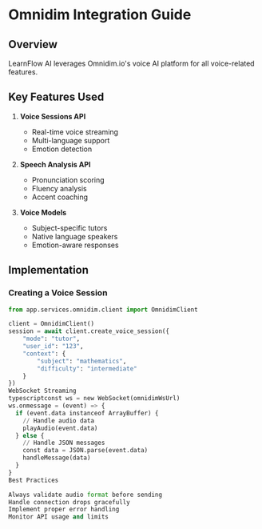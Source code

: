 # Omnidim Integration Guide

## Overview

LearnFlow AI leverages Omnidim.io's voice AI platform for all voice-related features.

## Key Features Used

1. **Voice Sessions API**
   - Real-time voice streaming
   - Multi-language support
   - Emotion detection

2. **Speech Analysis API**
   - Pronunciation scoring
   - Fluency analysis
   - Accent coaching

3. **Voice Models**
   - Subject-specific tutors
   - Native language speakers
   - Emotion-aware responses

## Implementation

### Creating a Voice Session

```python
from app.services.omnidim.client import OmnidimClient

client = OmnidimClient()
session = await client.create_voice_session({
    "mode": "tutor",
    "user_id": "123",
    "context": {
        "subject": "mathematics",
        "difficulty": "intermediate"
    }
})
WebSocket Streaming
typescriptconst ws = new WebSocket(omnidimWsUrl)
ws.onmessage = (event) => {
  if (event.data instanceof ArrayBuffer) {
    // Handle audio data
    playAudio(event.data)
  } else {
    // Handle JSON messages
    const data = JSON.parse(event.data)
    handleMessage(data)
  }
}
Best Practices

Always validate audio format before sending
Handle connection drops gracefully
Implement proper error handling
Monitor API usage and limits
